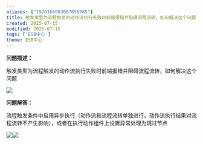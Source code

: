```yaml
---
aliases: ["1970166083667856985"]
title: 触发类型为流程触发的动作流执行失败时前端报错并阻碍流程流转，如何解决这个问题
created: 2025-07-15
modified: 2025-07-15
tags: ['ESB中心']
theme: ESB中心
---
```


**问题描述：**

触发类型为流程触发的动作流执行失败时前端报错并阻碍流程流转，如何解决这个问题

![](eebebb756824b880a659f4deb471e5bc.jpg)

**问题解答：**

流程触发条件中启用异步执行（动作流和流程流转单独进行，动作流执行结果对流程流转不产生影响），或者在执行动作组件上设置异常处理为跳过节点

![](6afc25a4d80a07f8a508e3f3634d307a.jpg)![](2a014461583119ca9bfd4c3ed2bd5164.jpg)